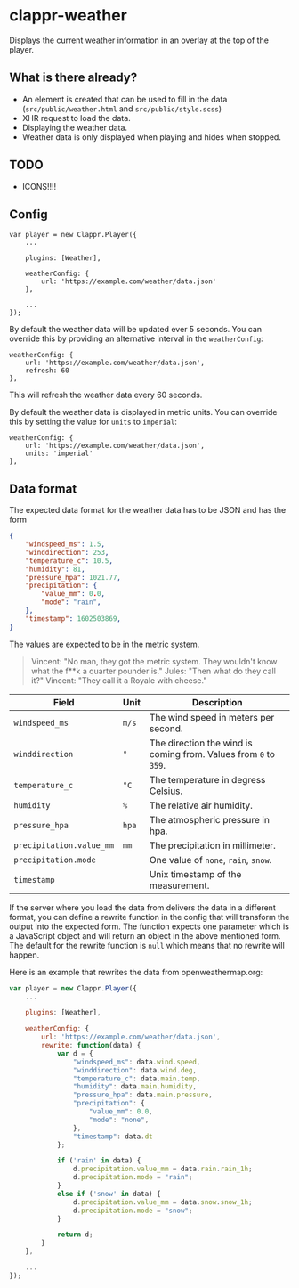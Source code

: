 # clappr-weather

Displays the current weather information in an overlay at the top of the player.

## What is there already?

- An element is created that can be used to fill in the data (`src/public/weather.html` and `src/public/style.scss`)
- XHR request to load the data.
- Displaying the weather data.
- Weather data is only displayed when playing and hides when stopped.

## TODO

- ICONS!!!!

## Config

```
var player = new Clappr.Player({
	...

	plugins: [Weather],

	weatherConfig: {
		url: 'https://example.com/weather/data.json'
	},

	...
});
```

By default the weather data will be updated ever 5 seconds. You can override this by providing an alternative interval
in the `weatherConfig`:

```
weatherConfig: {
	url: 'https://example.com/weather/data.json',
	refresh: 60
},
```

This will refresh the weather data every 60 seconds.

By default the weather data is displayed in metric units. You can override this by setting the value for `units` to `imperial`:

```
weatherConfig: {
	url: 'https://example.com/weather/data.json',
	units: 'imperial'
},
```

## Data format

The expected data format for the weather data has to be JSON and has the form

```json
{
	"windspeed_ms": 1.5,
	"winddirection": 253,
	"temperature_c": 10.5,
	"humidity": 81,
	"pressure_hpa": 1021.77,
	"precipitation": {
		"value_mm": 0.0,
		"mode": "rain",
	},
	"timestamp": 1602503869,
}
```

The values are expected to be in the metric system.

> Vincent: "No man, they got the metric system. They wouldn't know what the f**k a quarter pounder is."
> Jules: "Then what do they call it?"
> Vincent: "They call it a Royale with cheese."

Field | Unit | Description
------|------|------------
`windspeed_ms` | `m/s` | The wind speed in meters per second.
`winddirection` | `°` | The direction the wind is coming from. Values from `0` to `359`.
`temperature_c` | `°C` | The temperature in degress Celsius.
`humidity` | `%` | The relative air humidity.
`pressure_hpa` | `hpa` | The atmospheric pressure in hpa.
`precipitation.value_mm` | `mm` | The precipitation in millimeter.
`precipitation.mode` | | One value of `none`, `rain`, `snow`.
`timestamp` | | Unix timestamp of the measurement.

If the server where you load the data from delivers the data in a different format, you can define a rewrite function in the config
that will transform the output into the expected form. The function expects one parameter which is a JavaScript object and will return
an object in the above mentioned form. The default for the rewrite function is `null` which means that no rewrite will happen.

Here is an example that rewrites the data from openweathermap.org:

```js
var player = new Clappr.Player({
	...

	plugins: [Weather],

	weatherConfig: {
		url: 'https://example.com/weather/data.json',
		rewrite: function(data) {
			var d = {
				"windspeed_ms": data.wind.speed,
				"winddirection": data.wind.deg,
				"temperature_c": data.main.temp,
				"humidity": data.main.humidity,
				"pressure_hpa": data.main.pressure,
				"precipitation": {
					"value_mm": 0.0,
					"mode": "none",
				},
				"timestamp": data.dt
			};

			if ('rain' in data) {
				d.precipitation.value_mm = data.rain.rain_1h;
				d.precipitation.mode = "rain";
			}
			else if ('snow' in data) {
				d.precipitation.value_mm = data.snow.snow_1h;
				d.precipitation.mode = "snow";
			}

			return d;
		}
	},

	...
});
```
